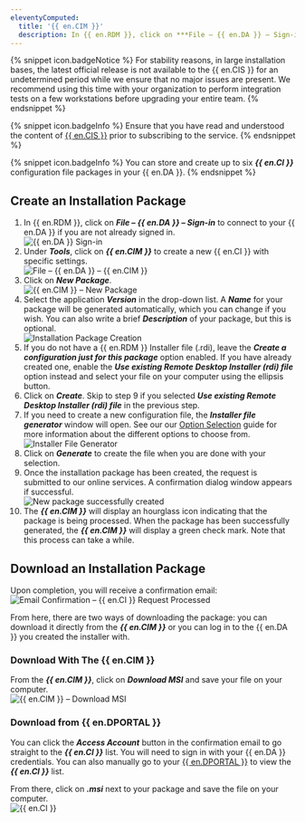 ```yaml
---
eleventyComputed:
  title: '{{ en.CIM }}'
  description: In {{ en.RDM }}, click on ***File – {{ en.DA }} – Sign-in*** to connect to your {{ en.DA }} if you are not already signed in. 
---
```

{% snippet icon.badgeNotice %} 
For stability reasons, in large installation bases, the latest official release is not available to the {{ en.CIS }} for an undetermined period while we ensure that no major issues are present. We recommend using this time with your organization to perform integration tests on a few workstations before upgrading your entire team. 
{% endsnippet %}
 
{% snippet icon.badgeInfo %} 
Ensure that you have read and understood the content of [{{ en.CIS }}](/rdm/windows/installation/client/custom-installer-service/) prior to subscribing to the service. 
{% endsnippet %}
 
{% snippet icon.badgeInfo %} 
You can store and create up to six ***{{ en.CI }}*** configuration file packages in your {{ en.DA }}. 
{% endsnippet %}
 
## Create an Installation Package 

1. In {{ en.RDM }}, click on ***File – {{ en.DA }} – Sign-in*** to connect to your {{ en.DA }} if you are not already signed in.  
![{{ en.DA }} Sign-in](https://webdevolutions.azureedge.net/docs/en/rdm/windows/RdmWin4009.png) 
1. Under ***Tools***, click on ***{{ en.CIM }}*** to create a new {{ en.CI }} with specific settings.  
![File – {{ en.DA }} – {{ en.CIM }}](https://webdevolutions.azureedge.net/docs/en/rdm/windows/clip11247.png) 
1. Click on ***New Package***.  
![{{ en.CIM }} – New Package](https://webdevolutions.azureedge.net/docs/en/rdm/windows/clip11251.png) 
1. Select the application ***Version*** in the drop-down list. A ***Name*** for your package will be generated automatically, which you can change if you wish. You can also write a brief ***Description*** of your package, but this is optional.  
![Installation Package Creation](https://webdevolutions.azureedge.net/docs/en/rdm/windows/clip11252.png) 
1. If you do not have a {{ en.RDM }} Installer file (.rdi), leave the ***Create a configuration just for this package*** option enabled. If you have already created one, enable the ***Use existing Remote Desktop Installer (rdi) file*** option instead and select your file on your computer using the ellipsis button. 
1. Click on ***Create***. Skip to step 9 if you selected ***Use existing Remote Desktop Installer (rdi) file*** in the previous step. 
1. If you need to create a new configuration file, the ***Installer file generator*** window will open. See our our [Option Selection](/rdm/windows/installation/client/custom-installer-service/installer-file-generator/option-selection/) guide for more information about the different options to choose from.  
![Installer File Generator](https://webdevolutions.azureedge.net/docs/en/rdm/windows/clip11249.png) 
1. Click on ***Generate*** to create the file when you are done with your selection. 
1. Once the installation package has been created, the request is submitted to our online services. A confirmation dialog window appears if successful.  
![New package successfully created](https://webdevolutions.azureedge.net/docs/en/rdm/windows/clip10477.png) 
1. The ***{{ en.CIM }}*** will display an hourglass icon indicating that the package is being processed. When the package has been successfully generated, the ***{{ en.CIM }}*** will display a green check mark. Note that this process can take a while. 

## Download an Installation Package 

Upon completion, you will receive a confirmation email:  
![Email Confirmation – {{ en.CI }} Request Processed](https://webdevolutions.azureedge.net/docs/en/rdm/windows/clip11254.png) 

From here, there are two ways of downloading the package: you can download it directly from the ***{{ en.CIM }}*** or you can log in to the {{ en.DA }} you created the installer with. 

### Download With The {{ en.CIM }} 

From the ***{{ en.CIM }}***, click on ***Download MSI*** and save your file on your computer.  
![{{ en.CIM }} – Download MSI](https://webdevolutions.azureedge.net/docs/en/rdm/windows/clip11257.png) 

### Download from {{ en.DPORTAL }}

You can click the ***Access Account*** button in the confirmation email to go straight to the ***{{ en.CI }}*** list. You will need to sign in with your {{ en.DA }} credentials. You can also manually go to your [{{ en.DPORTAL }}](https://portal.devolutions.com/rdm-online-services/custom-installer) to view the ***{{ en.CI }}*** list.  

From there, click on ***.msi*** next to your package and save the file on your computer.  
![{{ en.CI }}](https://webdevolutions.blob.core.windows.net/docs/en/rdm/windows/RDMWin6201.png) 

